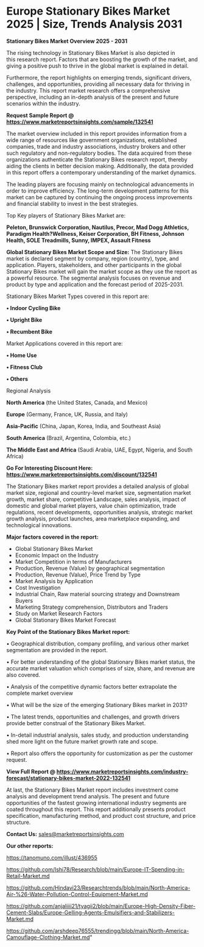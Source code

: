  # Europe Stationary Bikes Market 2025 | Size, Trends Analysis 2031

<Strong> Stationary Bikes Market Overview 2025 - 2031</strong>

The rising technology in Stationary Bikes Market is also depicted in this research report. Factors that are boosting the growth of the market, and giving a positive push to thrive in the global market is explained in detail.

Furthermore, the report highlights on emerging trends, significant drivers, challenges, and opportunities, providing all necessary data for thriving in the industry. This report market research offers a comprehensive perspective, including an in-depth analysis of the present and future scenarios within the industry.

<strong>Request Sample Report @ <a href=https://www.marketreportsinsights.com/sample/132541>https://www.marketreportsinsights.com/sample/132541</a></strong>

The market overview included in this report provides information from a wide range of resources like government organizations, established companies, trade and industry associations, industry brokers and other such regulatory and non-regulatory bodies. The data acquired from these organizations authenticate the Stationary Bikes research report, thereby aiding the clients in better decision making. Additionally, the data provided in this report offers a contemporary understanding of the market dynamics.

The leading players are focusing mainly on technological advancements in order to improve efficiency. The long-term development patterns for this market can be captured by continuing the ongoing process improvements and financial stability to invest in the best strategies.

Top Key players of Stationary Bikes Market are:

<strong>Peleton, Brunswick Corporation, Nautilus, Precor, Mad Dogg Athletics, Paradigm Health?Wellness, Keiser Corporation, BH Fitness, Johnson Health, SOLE Treadmills, Sunny, IMPEX, Assault Fitness</strong>

<strong><b>Global Stationary Bikes Market Scope and Size:</b></strong>
The Stationary Bikes market is declared segment by company, region (country), type, and application. Players, stakeholders, and other participants in the global Stationary Bikes market will gain the market scope as they use the report as a powerful resource. The segmental analysis focuses on revenue and product by type and application and the forecast period of 2025-2031.

Stationary Bikes Market Types covered in this report are:

<strong>• Indoor Cycling Bike

• Upright Bike

• Recumbent Bike</strong>

Market Applications covered in this report are:

<strong>• Home Use

• Fitness Club

• Others</strong> 

Regional Analysis

<strong>North America</strong> (the United States, Canada, and Mexico)

<strong>Europe</strong> (Germany, France, UK, Russia, and Italy)

<strong>Asia-Pacific</strong> (China, Japan, Korea, India, and Southeast Asia)

<strong>South America</strong> (Brazil, Argentina, Colombia, etc.)

<strong>The Middle East and Africa</strong> (Saudi Arabia, UAE, Egypt, Nigeria, and South Africa)

<strong>Go For Interesting Discount Here: <a href=https://www.marketreportsinsights.com/discount/132541>https://www.marketreportsinsights.com/discount/132541</a></strong>

The Stationary Bikes market report provides a detailed analysis of global market size, regional and country-level market size, segmentation market growth, market share, competitive Landscape, sales analysis, impact of domestic and global market players, value chain optimization, trade regulations, recent developments, opportunities analysis, strategic market growth analysis, product launches, area marketplace expanding, and technological innovations.

<strong><b>Major factors covered in the report:</b></strong>
<ul>
  <li>Global Stationary Bikes Market </li>
  <li>Economic Impact on the Industry</li>
  <li>Market Competition in terms of Manufacturers</li>
  <li>Production, Revenue (Value) by geographical segmentation</li>
  <li>Production, Revenue (Value), Price Trend by Type</li>
  <li>Market Analysis by Application</li>
  <li>Cost Investigation</li>
  <li>Industrial Chain, Raw material sourcing strategy and Downstream Buyers</li>
  <li>Marketing Strategy comprehension, Distributors and Traders</li>
  <li>Study on Market Research Factors</li>
  <li>Global Stationary Bikes Market Forecast</li>
</ul>

<strong><b>Key Point of the Stationary Bikes Market report:</b></strong>

• Geographical distribution, company profiling, and various other market segmentation are provided in the report.

• For better understanding of the global Stationary Bikes market status, the accurate market valuation which comprises of size, share, and revenue are also covered.

• Analysis of the competitive dynamic factors better extrapolate the complete market overview

• What will be the size of the emerging Stationary Bikes market in 2031?

• The latest trends, opportunities and challenges, and growth drivers provide better construal of the Stationary Bikes Market.

• In-detail industrial analysis, sales study, and production understanding shed more light on the future market growth rate and scope.

• Report also offers the opportunity for customization as per the customer request.

<strong><b>View Full Report @ <a href=https://www.marketreportsinsights.com/industry-forecast/stationary-bikes-market-2022-132541>https://www.marketreportsinsights.com/industry-forecast/stationary-bikes-market-2022-132541</a></b></strong>


At last, the Stationary Bikes Market report includes investment come analysis and development trend analysis. The present and future opportunities of the fastest growing international industry segments are coated throughout this report. This report additionally presents product specification, manufacturing method, and product cost structure, and price structure.

<strong>Contact Us:</strong>
sales@marketreportsinsights.com

<strong>Our other reports:</strong>

<a href=https://tanomuno.com/illust/436955>https://tanomuno.com/illust/436955</a>

<a href=https://github.com/Ishi78/Research/blob/main/Europe-IT-Spending-in-Retail-Market.md>https://github.com/Ishi78/Research/blob/main/Europe-IT-Spending-in-Retail-Market.md</a>

<a href=https://github.com/Hindavi23/Researchtrends/blob/main/North-America-Air-%26-Water-Pollution-Control-Equipment-Market.md>https://github.com/Hindavi23/Researchtrends/blob/main/North-America-Air-%26-Water-Pollution-Control-Equipment-Market.md</a>

<a href=https://github.com/anjaliiii21/tyagii2/blob/main/Europe-High-Density-Fiber-Cement-Slabs/Europe-Gelling-Agents-Emulsifiers-and-Stabilizers-Market.md>https://github.com/anjaliiii21/tyagii2/blob/main/Europe-High-Density-Fiber-Cement-Slabs/Europe-Gelling-Agents-Emulsifiers-and-Stabilizers-Market.md</a>

<a href=https://github.com/arshdeep76555/trendingg/blob/main/North-America-Camouflage-Clothing-Market.md>https://github.com/arshdeep76555/trendingg/blob/main/North-America-Camouflage-Clothing-Market.md</a>"
